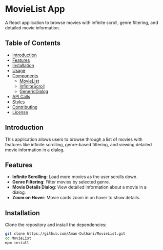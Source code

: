 # MovieList App

A React application to browse movies with infinite scroll, genre filtering, and detailed movie information.

## Table of Contents

- [Introduction](#introduction)
- [Features](#features)
- [Installation](#installation)
- [Usage](#usage)
- [Components](#components)
  - [MovieList](#movielist)
  - [InfiniteScroll](#infinitescroll)
  - [GenericDialog](#genericdialog)
- [API Calls](#api-calls)
- [Styles](#styles)
- [Contributing](#contributing)
- [License](#license)

## Introduction

This application allows users to browse through a list of movies with features like infinite scrolling, genre-based filtering, and viewing detailed movie information in a dialog.

## Features

- **Infinite Scrolling**: Load more movies as the user scrolls down.
- **Genre Filtering**: Filter movies by selected genre.
- **Movie Details Dialog**: View detailed information about a movie in a dialog.
- **Zoom on Hover**: Movie cards zoom in on hover to show details.

## Installation

Clone the repository and install the dependencies:

```bash
git clone https://github.com/Aman-Dulhani/MovieList.git
cd MovieList
npm install
```
